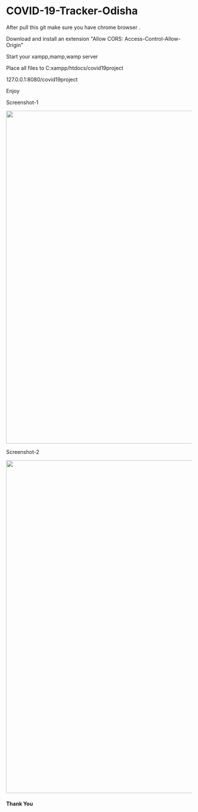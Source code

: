 # COVID-19-Tracker-Odisha

  After pull this git make sure you have chrome browser .

 Download and install an extension "Allow CORS: Access-Control-Allow-Origin"

 Start your xampp,mamp,wamp server

 Place all files to C:xampp/htdocs/covid19project

 127.0.0.1:8080/covid19project

 Enjoy 

Screenshot-1

<img src="https://user-images.githubusercontent.com/97502927/156629075-682d1b3e-5cb8-44b2-897c-b14dc6b004b5.PNG" width="1600" height="900">

Screenshot-2

<img src="https://user-images.githubusercontent.com/97502927/156629299-f2b8a34b-c845-41a6-bb75-6e4b0cb89e80.PNG" width="1600" height="900">

<h4>Thank You</h4> 
